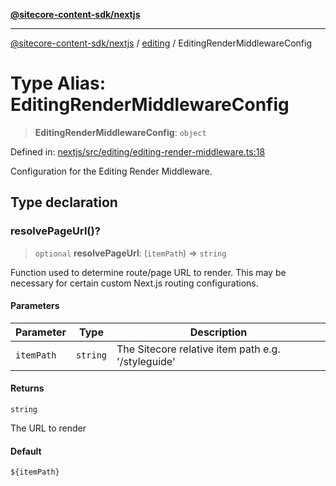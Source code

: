 [**@sitecore-content-sdk/nextjs**](../../README.md)

***

[@sitecore-content-sdk/nextjs](../../README.md) / [editing](../README.md) / EditingRenderMiddlewareConfig

# Type Alias: EditingRenderMiddlewareConfig

> **EditingRenderMiddlewareConfig**: `object`

Defined in: [nextjs/src/editing/editing-render-middleware.ts:18](https://github.com/Sitecore/xmc-jss-dev/blob/ecfb4b66ff16c45f596cda74396c27d7d39de5a5/packages/nextjs/src/editing/editing-render-middleware.ts#L18)

Configuration for the Editing Render Middleware.

## Type declaration

### resolvePageUrl()?

> `optional` **resolvePageUrl**: (`itemPath`) => `string`

Function used to determine route/page URL to render.
This may be necessary for certain custom Next.js routing configurations.

#### Parameters

| Parameter | Type | Description |
| ------ | ------ | ------ |
| `itemPath` | `string` | The Sitecore relative item path e.g. '/styleguide' |

#### Returns

`string`

The URL to render

#### Default

`${itemPath}`

